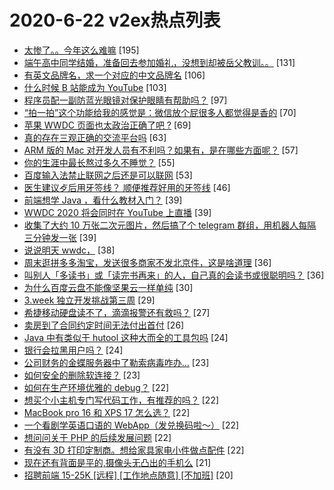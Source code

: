 # 2020-6-22 v2ex热点列表

+ [太惨了。。今年这么难嘛](https://www.v2ex.com/t/683672#reply195) [195]
+ [端午高中同学结婚，准备回去参加婚礼，没想到却被岳父教训。。](https://www.v2ex.com/t/683800#reply131) [131]
+ [有英文品牌名，求一个对应的中文品牌名](https://www.v2ex.com/t/683777#reply106) [106]
+ [什么时候 B 站能成为 YouTube](https://www.v2ex.com/t/683795#reply103) [103]
+ [程序员配一副防蓝光眼镜对保护眼睛有帮助吗？](https://www.v2ex.com/t/683655#reply97) [97]
+ [“拍一拍”这个功能给我的感觉是：微信放个屁很多人都觉得是香的](https://www.v2ex.com/t/683715#reply70) [70]
+ [苹果 WWDC 页面也太政治正确了吧 ?](https://www.v2ex.com/t/683731#reply69) [69]
+ [真的存在三观正确的交流平台吗](https://www.v2ex.com/t/683815#reply63) [63]
+ [ARM 版的 Mac 对开发人员有不利吗？如果有，是在哪些方面呢？](https://www.v2ex.com/t/683675#reply57) [57]
+ [你的生涯中最长熬过多久不睡觉？](https://www.v2ex.com/t/683692#reply55) [55]
+ [百度输入法禁止联网之后还是可以联网](https://www.v2ex.com/t/683608#reply53) [53]
+ [医生建议歺后用牙签线？ 顺便推荐好用的牙签线](https://www.v2ex.com/t/683711#reply46) [46]
+ [前端想学 Java ，看什么教材入门？](https://www.v2ex.com/t/683628#reply39) [39]
+ [WWDC 2020 将会同时在 YouTube 上直播](https://www.v2ex.com/t/683686#reply39) [39]
+ [收集了大约 10 万张二次元图片，然后搞了个 telegram 群组，用机器人每隔三分钟发一张](https://www.v2ex.com/t/683701#reply39) [39]
+ [说说明天 wwdc，](https://www.v2ex.com/t/683649#reply38) [38]
+ [周末逛拼多多淘宝，发送很多商家不发北京件，这是啥道理](https://www.v2ex.com/t/683667#reply36) [36]
+ [叫别人「多读书」或「读完书再来」的人，自己真的会读书或很聪明吗？](https://www.v2ex.com/t/683695#reply36) [36]
+ [为什么百度云盘不能像坚果云一样单纯](https://www.v2ex.com/t/683738#reply30) [30]
+ [3.week 独立开发挑战第三周](https://www.v2ex.com/t/683658#reply29) [29]
+ [希捷移动硬盘读不了，滴滴报警还有救吗？](https://www.v2ex.com/t/683640#reply27) [27]
+ [卖房到了合同约定时间无法付出首付](https://www.v2ex.com/t/683834#reply26) [26]
+ [Java 中有类似于 hutool 这种大而全的工具包吗](https://www.v2ex.com/t/683799#reply24) [24]
+ [银行会拉黑用户吗？](https://www.v2ex.com/t/683650#reply24) [24]
+ [公司财务的金蝶服务器中了勒索病毒咋办…](https://www.v2ex.com/t/683848#reply23) [23]
+ [如何安全的删除软连接？](https://www.v2ex.com/t/683690#reply23) [23]
+ [如何在生产环境优雅的 debug？](https://www.v2ex.com/t/683792#reply22) [22]
+ [想买个小主机专门写代码工作，有推荐的吗？](https://www.v2ex.com/t/683814#reply22) [22]
+ [MacBook pro 16 和 XPS 17 怎么选？](https://www.v2ex.com/t/683669#reply22) [22]
+ [一个看剧学英语口语的 WebApp（发兑换码啦～）](https://www.v2ex.com/t/683682#reply22) [22]
+ [想问问关于 PHP 的后续发展问题](https://www.v2ex.com/t/683750#reply22) [22]
+ [有没有 3D 打印定制商。想给家具家电小件做点配件](https://www.v2ex.com/t/683774#reply22) [22]
+ [现在还有背面是平的,摄像头无凸出的手机么](https://www.v2ex.com/t/683634#reply21) [21]
+ [招聘前端 15-25K [远程] [工作地点随意] [不加班]](https://www.v2ex.com/t/683607#reply20) [20]
